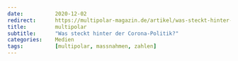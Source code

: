 ```yaml
---
date:          2020-12-02
redirect:      https://multipolar-magazin.de/artikel/was-steckt-hinter-der-corona-politik
title:         multipolar
subtitle:      "Was steckt hinter der Corona-Politik?"
categories:    Medien
tags:          [multipolar, massnahmen, zahlen]
---
```

